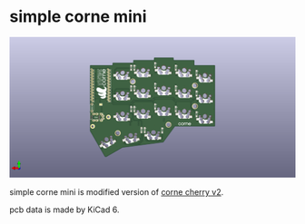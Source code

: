 # simple corne mini

![corne mini](img/pcb.png)

simple corne mini is modified version of [corne cherry v2](https://github.com/foostan/crkbd/releases/tag/corne-cherry-v2.1.0).

pcb data is made by KiCad 6.
